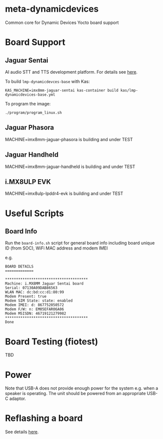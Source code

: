 # meta-dynamicdevices

Common core for Dynamic Devices Yocto board support

# Board Support

## Jaguar Sentai

AI audio STT and TTS development platform. For details see [here](https://github.com/DynamicDevices/meta-dynamicdevices/wiki/Jaguar-Sentai-Board).

To build `lmp-dynamicdevces-base` with Kas:

`KAS_MACHINE=imx8mm-jaguar-sentai kas-container build kas/lmp-dynamicdevices-base.yml`

To program the image:

`./program/program_linux.sh`

## Jaguar Phasora

MACHINE=imx8mm-jaguar-phasora is building and under TEST

## Jaguar Handheld

MACHINE=imx8mm-jaguar-handheld is building and under TEST

## i.MX8ULP EVK

MACHINE=imx8ulp-lpddr4-evk is building and under TEST

# Useful Scripts

## Board Info

Run the `board-info.sh` script for general board info including board unique ID (from SOC), WiFi MAC address and modem IMEI

e.g.

```
BOARD DETAILS
=============

**************************************
Machine: i.MX8MM Jaguar Sentai board
Serial: 07130A09DAB86563
WLAN MAC: dc:bd:cc:d1:80:99
Modem Present: true
Modem SIM State: state: enabled
Modem IMEI: d: 867752050572
Modem F/W: n: EM05EFAR06A06
Modem MSISDN: 46719121279982
**************************************
Done
```
# Board Testing (fiotest)

TBD

# Power

Note that USB-A does not provide enough power for the system e.g. when a speaker is operating. The unit should be powered from an appropriate USB-C adaptor.

# Reflashing a board

See details [here](https://github.com/DynamicDevices/meta-dynamicdevices/wiki/Flashing-a-Jaguar-board-with-a-Yocto-Embedded-Linux-image).
